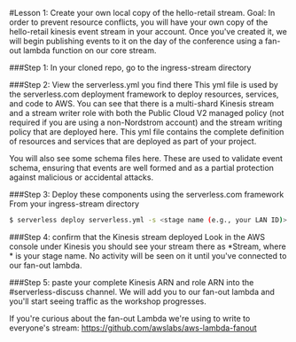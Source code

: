 #Lesson 1: Create your own local copy of the hello-retail stream.
Goal: In order to prevent resource conflicts, you will have your own copy of the hello-retail kinesis event stream in your account.  Once you've created it, we will begin publishing events to it on the day of the conference using a fan-out lambda function on our core stream.

###Step 1: In your cloned repo, go to the ingress-stream directory

###Step 2: View the serverless.yml you find there
This yml file is used by the serverless.com deployment framework to deploy resources, services, and code to AWS.  You can see that there is a multi-shard Kinesis stream and a stream writer role with both the Public Cloud V2 managed policy (not required if you are using a non-Nordstrom account) and the stream writing policy that are deployed here.  This yml file contains the complete definition of resources and services that are deployed as part of your project.

You will also see some schema files here.  These are used to validate event schema, ensuring that events are well formed and as a partial protection against malicious or accidental attacks.

###Step 3: Deploy these components using the serverless.com framework
From your ingress-stream directory
```sh
$ serverless deploy serverless.yml -s <stage name (e.g., your LAN ID)>
```

###Step 4: confirm that the Kinesis stream deployed
Look in the AWS console under Kinesis you should see your stream there as *Stream, where * is your stage name.  No activity will be seen on it until you've connected to our fan-out lambda.

###Step 5: paste your complete Kinesis ARN and role ARN into the #serverless-discuss channel.
We will add you to our fan-out lambda and you'll start seeing traffic as the workshop progresses.

If you're curious about the fan-out Lambda we're using to write to everyone's stream: https://github.com/awslabs/aws-lambda-fanout

